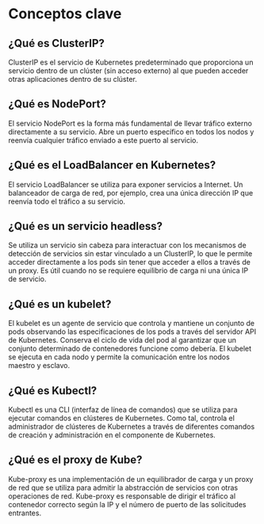 # Conceptos clave

## ¿Qué es ClusterIP?

ClusterIP es el servicio de Kubernetes predeterminado que proporciona un servicio dentro de un clúster (sin acceso externo) al que pueden acceder otras aplicaciones dentro de su clúster.

## ¿Qué es NodePort?

El servicio NodePort es la forma más fundamental de llevar tráfico externo directamente a su servicio. Abre un puerto específico en todos los nodos y reenvía cualquier tráfico enviado a este puerto al servicio.

## ¿Qué es el LoadBalancer en Kubernetes?

El servicio LoadBalancer se utiliza para exponer servicios a Internet. Un balanceador de carga de red, por ejemplo, crea una única dirección IP que reenvía todo el tráfico a su servicio.  

## ¿Qué es un servicio headless?

Se utiliza un servicio sin cabeza para interactuar con los mecanismos de detección de servicios sin estar vinculado a un ClusterIP, lo que le permite acceder directamente a los pods sin tener que acceder a ellos a través de un proxy. Es útil cuando no se requiere equilibrio de carga ni una única IP de servicio. 

## ¿Qué es un kubelet?

El kubelet es un agente de servicio que controla y mantiene un conjunto de pods observando las especificaciones de los pods a través del servidor API de Kubernetes. Conserva el ciclo de vida del pod al garantizar que un conjunto determinado de contenedores funcione como debería. El kubelet se ejecuta en cada nodo y permite la comunicación entre los nodos maestro y esclavo.

## ¿Qué es Kubectl?

Kubectl es una CLI (interfaz de línea de comandos) que se utiliza para ejecutar comandos en clústeres de Kubernetes. Como tal, controla el administrador de clústeres de Kubernetes a través de diferentes comandos de creación y administración en el componente de Kubernetes.

## ¿Qué es el proxy de Kube?

Kube-proxy es una implementación de un equilibrador de carga y un proxy de red que se utiliza para admitir la abstracción de servicios con otras operaciones de red. Kube-proxy es responsable de dirigir el tráfico al contenedor correcto según la IP y el número de puerto de las solicitudes entrantes.